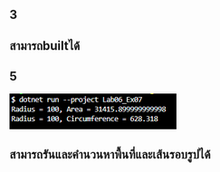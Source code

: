 ## 3
## สามารถbuiltได้

## 5
![alt text](image-11.png)
## สามารถรันและคำนวนหาพื้นที่และเส้นรอบรูปได้